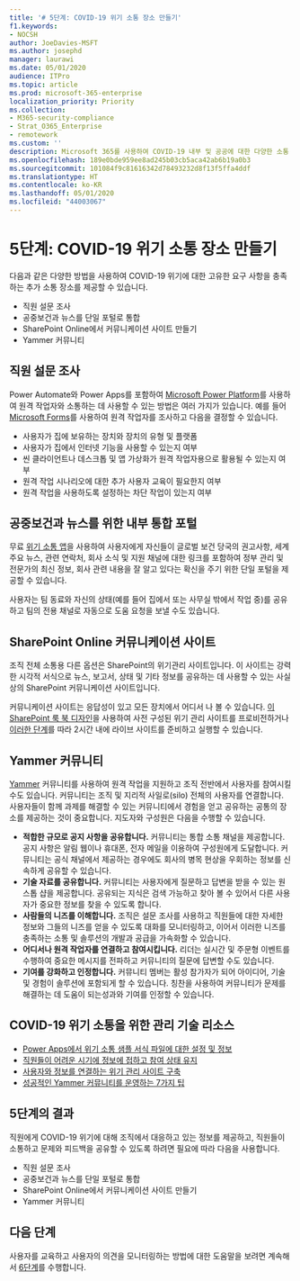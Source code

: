 ```yaml
---
title: '# 5단계: COVID-19 위기 소통 장소 만들기'
f1.keywords:
- NOCSH
author: JoeDavies-MSFT
ms.author: josephd
manager: laurawi
ms.date: 05/01/2020
audience: ITPro
ms.topic: article
ms.prod: microsoft-365-enterprise
localization_priority: Priority
ms.collection:
- M365-security-compliance
- Strat_O365_Enterprise
- remotework
ms.custom: ''
description: Microsoft 365를 사용하여 COVID-19 내부 및 공공에 대한 다양한 소통 방법을 만들 수 있습니다.
ms.openlocfilehash: 189e0bde959ee8ad245b03cb5aca42ab6b19a0b3
ms.sourcegitcommit: 101084f9c81616342d78493232d8f13f5ffa4ddf
ms.translationtype: HT
ms.contentlocale: ko-KR
ms.lasthandoff: 05/01/2020
ms.locfileid: "44003067"
---
```

# <a name="step-5-create-covid-19-crisis-communication-venues"></a>5단계: COVID-19 위기 소통 장소 만들기

다음과 같은 다양한 방법을 사용하여 COVID-19 위기에 대한 고유한 요구 사항을 충족하는 추가 소통 장소를 제공할 수 있습니다.

- 직원 설문 조사
- 공중보건과 뉴스를 단일 포털로 통합
- SharePoint Online에서 커뮤니케이션 사이트 만들기
- Yammer 커뮤니티

## <a name="employee-surveys"></a>직원 설문 조사

Power Automate와 Power Apps를 포함하여 [Microsoft Power Platform](https://powerplatform.microsoft.com/)를 사용하여 원격 작업자와 소통하는 데 사용할 수 있는 방법은 여러 가지가 있습니다. 예를 들어 [Microsoft Forms](https://forms.microsoft.com/)를 사용하여 원격 작업자를 조사하고 다음을 결정할 수 있습니다.

- 사용자가 집에 보유하는 장치와 장치의 유형 및 플랫폼
- 사용자가 집에서 인터넷 기능을 사용할 수 있는지 여부
- 씬 클라이언트나 데스크톱 및 앱 가상화가 원격 작업자용으로 활용될 수 있는지 여부
- 원격 작업 시나리오에 대한 추가 사용자 교육이 필요한지 여부
- 원격 작업을 사용하도록 설정하는 차단 작업이 있는지 여부

## <a name="internal-portal-for-consolidated-public-health-and-news"></a>공중보건과 뉴스를 위한 내부 통합 포털

무료 [위기 소통 앱](https://techcommunity.microsoft.com/t5/microsoft-teams-blog/coordinate-crisis-communications-using-microsoft-teams-power/ba-p/1216715)을 사용하여 사용자에게 자신들이 글로벌 보건 당국의 권고사항, 세계 주요 뉴스, 관련 연락처, 회사 소식 및 지원 채널에 대한 링크를 포함하여 정부 관리 및 전문가의 최신 정보, 회사 관련 내용을 잘 알고 있다는 확신을 주기 위한 단일 포털을 제공할 수 있습니다. 

사용자는 팀 동료와 자신의 상태(예를 들어 집에서 또는 사무실 밖에서 작업 중)를 공유하고 팀의 전용 채널로 자동으로 도움 요청을 보낼 수도 있습니다.

## <a name="sharepoint-online-communications-site"></a>SharePoint Online 커뮤니케이션 사이트

조직 전체 소통용 다른 옵션은 SharePoint의 위기관리 사이트입니다. 이 사이트는 강력한 시각적 서식으로 뉴스, 보고서, 상태 및 기타 정보를 공유하는 데 사용할 수 있는 사실상의 SharePoint 커뮤니케이션 사이트입니다. 

커뮤니케이션 사이트는 응답성이 있고 모든 장치에서 어디서 나 볼 수 있습니다. [이 SharePoint 룩 북 디자인](https://lookbook.microsoft.com/details/8f8337d2-b1f6-4a84-91a4-9081f841f0f6)을 사용하여 사전 구성된 위기 관리 사이트를 프로비전하거나 [이러한 단계](https://techcommunity.microsoft.com/t5/microsoft-sharepoint-blog/build-a-crisis-management-site-to-connect-people-and-information/ba-p/1216791)를 따라 2시간 내에 라이브 사이트를 준비하고 실행할 수 있습니다.

## <a name="yammer-community"></a>Yammer 커뮤니티

[Yammer](https://docs.microsoft.com/yammer/yammer-landing-page) 커뮤니티를 사용하여 원격 작업을 지원하고 조직 전반에서 사용자를 참여시킬 수도 있습니다. 커뮤니티는 조직 및 지리적 사일로(silo) 전체의 사용자를 연결합니다. 사용자들이 함께 과제를 해결할 수 있는 커뮤니티에서 경험을 얻고 공유하는 공통의 장소를 제공하는 것이 중요합니다. 지도자와 구성원은 다음을 수행할 수 있습니다.

- **적합한 규모로 공지 사항을 공유합니다.** 커뮤니티는 통합 소통 채널을 제공합니다. 공지 사항은 알림 웹이나 휴대폰, 전자 메일을 이용하여 구성원에게 도달합니다. 커뮤니티는 공식 채널에서 제공하는 경우에도 회사의 병목 현상을 우회하는 정보를 신속하게 공유할 수 있습니다.
- **기술 자료를 공유합니다.** 커뮤니티는 사용자에게 질문하고 답변을 받을 수 있는 원스톱 샵을 제공합니다. 공유되는 지식은 검색 가능하고 찾아 볼 수 있어서 다른 사용자가 중요한 정보를 찾을 수 있도록 합니다.
- **사람들의 니즈를 이해합니다.** 조직은 설문 조사를 사용하고 직원들에 대한 자세한 정보와 그들의 니즈를 얻을 수 있도록 대화를 모니터링하고, 이어서 이러한 니즈를 충족하는 소통 및 솔루션의 개발과 공급을 가속화할 수 있습니다.
- **어디서나 원격 작업자를 연결하고 참여시킵니다.** 리더는 실시간 및 주문형 이벤트를 수행하여 중요한 메시지를 전파하고 커뮤니티의 질문에 답변할 수도 있습니다.
- **기여를 강화하고 인정합니다.** 커뮤니티 멤버는 활성 참가자가 되어 아이디어, 기술 및 경험이 솔루션에 포함되게 할 수 있습니다. 칭찬을 사용하여 커뮤니티가 문제를 해결하는 데 도움이 되는성과와 기여를 인정할 수 있습니다.

## <a name="admin-technical-resources-for-covid-19-crisis-communications"></a>COVID-19 위기 소통을 위한 관리 기술 리소스

- [Power Apps에서 위기 소통 샘플 서식 파일에 대한 설정 및 정보](https://docs.microsoft.com/powerapps/maker/canvas-apps/sample-crisis-communication-app)
- [직원들이 어려운 시기에 정보에 접하고 참여 상태 유지](https://techcommunity.microsoft.com/t5/yammer-blog/keeping-employees-informed-and-engaged-during-difficult-times/ba-p/1216032)
- [사용자와 정보를 연결하는 위기 관리 사이트 구축](https://techcommunity.microsoft.com/t5/microsoft-sharepoint-blog/build-a-crisis-management-site-to-connect-people-and-information/ba-p/1216791)
- [성공적인 Yammer 커뮤니티를 운영하는 7가지 팁](https://techcommunity.microsoft.com/t5/yammer-blog/7-tips-to-run-a-successful-yammer-community-formerly-group/ba-p/444720)

## <a name="results-of-step-5"></a>5단계의 결과

직원에게 COVID-19 위기에 대해 조직에서 대응하고 있는 정보를 제공하고, 직원들이 소통하고 문제와 피드백을 공유할 수 있도록 하려면 필요에 따라 다음을 사용합니다.

- 직원 설문 조사
- 공중보건과 뉴스를 단일 포털로 통합
- SharePoint Online에서 커뮤니케이션 사이트 만들기
- Yammer 커뮤니티

## <a name="next-step"></a>다음 단계

사용자를 교육하고 사용자의 의견을 모니터링하는 방법에 대한 도움말을 보려면 계속해서 [6단계](empower-people-to-work-remotely-train-monitor-usage.md)를 수행합니다.
